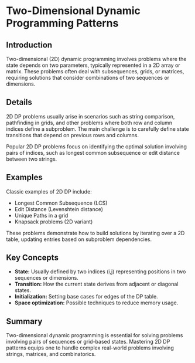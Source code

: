 # Two-Dimensional Dynamic Programming Patterns

## Introduction

Two-dimensional (2D) dynamic programming involves problems where the state depends on two parameters, typically represented in a 2D array or matrix. These problems often deal with subsequences, grids, or matrices, requiring solutions that consider combinations of two sequences or dimensions.

## Details

2D DP problems usually arise in scenarios such as string comparison, pathfinding in grids, and other problems where both row and column indices define a subproblem. The main challenge is to carefully define state transitions that depend on previous rows and columns.

Popular 2D DP problems focus on identifying the optimal solution involving pairs of indices, such as longest common subsequence or edit distance between two strings.

## Examples

Classic examples of 2D DP include:

- Longest Common Subsequence (LCS)
- Edit Distance (Levenshtein distance)
- Unique Paths in a grid
- Knapsack problems (2D variant)

These problems demonstrate how to build solutions by iterating over a 2D table, updating entries based on subproblem dependencies.

## Key Concepts

- **State:** Usually defined by two indices (i,j) representing positions in two sequences or dimensions.
- **Transition:** How the current state derives from adjacent or diagonal states.
- **Initialization:** Setting base cases for edges of the DP table.
- **Space optimization:** Possible techniques to reduce memory usage.

## Summary

Two-dimensional dynamic programming is essential for solving problems involving pairs of sequences or grid-based states. Mastering 2D DP patterns equips one to handle complex real-world problems involving strings, matrices, and combinatorics.

